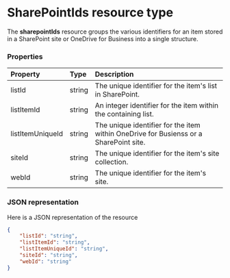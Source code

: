 # SharePointIds resource type

The **sharepointIds** resource groups the various identifiers for an item stored in a SharePoint site or OneDrive for Business into a single structure.

### Properties

| Property          | Type    | Description                                                          |
|:------------------|:--------|:---------------------------------------------------------------------|
| listId            | string  | The unique identifier for the item's list in SharePoint.                          |
| listItemId        | string  | An integer identifier for the item within the containing list.                    |
| listItemUniqueId  | string  | The unique identifier for the item within OneDrive for Busienss or a SharePoint site. |
| siteId            | string  | The unique identifier for the item's site collection. |
| webId             | string  | The unique identifier for the item's site.                          |

### JSON representation

Here is a JSON representation of the resource

<!-- {
  "blockType": "resource",
  "optionalProperties": [

  ],
  "@odata.type": "microsoft.graph.sharepointIds"
}-->
```json
{
    "listId": "string",
    "listItemId": "string",
    "listItemUniqueId": "string",
    "siteId": "string",
    "webId": "string"
}

```


<!-- uuid: 8fcb5dbc-d5aa-4681-8e31-b001d5168d79
2015-10-25 14:57:30 UTC -->
<!-- {
  "type": "#page.annotation",
  "description": "sharepointIds resource",
  "keywords": "",
  "section": "documentation",
  "tocPath": ""
}-->